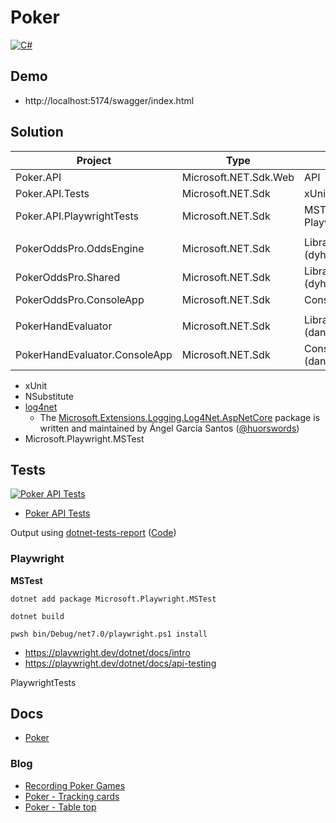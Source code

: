 # Poker

[![C#](https://img.shields.io/badge/c%23-239120.svg?style=for-the-badge&logo=c-sharp&logoColor=white)](https://learn.microsoft.com/en-us/dotnet/csharp/)

<!-- [![Poker API Tests](https://gist.githubusercontent.com/alexhedley/###/raw/poker_api_tests.md_badge.svg "Poker API Tests")](https://gist.github.com/alexhedley/###) -->

## Demo

- http://localhost:5174/swagger/index.html

## Solution

| Project                       | Type                  | Info                 |
| ----------------------------- | --------------------- | -------------------- |
| Poker.API                     | Microsoft.NET.Sdk.Web | API                  |
| Poker.API.Tests               | Microsoft.NET.Sdk     | xUnit                |
| Poker.API.PlaywrightTests     | Microsoft.NET.Sdk     | MSTest / Playwright  |
|                               |                       |                      |
| PokerOddsPro.OddsEngine       | Microsoft.NET.Sdk     | Library (dyh1213)    |
| PokerOddsPro.Shared           | Microsoft.NET.Sdk     | Library (dyh1213)    |
| PokerOddsPro.ConsoleApp       | Microsoft.NET.Sdk     | Console              |
|                               |                       |                      |
| PokerHandEvaluator            | Microsoft.NET.Sdk     | Library (danielpaz6) |
| PokerHandEvaluator.ConsoleApp | Microsoft.NET.Sdk     | Console (danielpaz6) |

- xUnit
- NSubstitute
- [log4net](https://logging.apache.org/log4net/)
  - The [Microsoft.Extensions.Logging.Log4Net.AspNetCore](https://github.com/huorswords/Microsoft.Extensions.Logging.Log4Net.AspNetCore) package is written and maintained by Ángel García Santos ([@huorswords](https://github.com/huorswords/))
- Microsoft.Playwright.MSTest

## Tests

[![Poker API Tests](https://gist.githubusercontent.com/alexhedley/e81db3939d78a6f3bf73f657d803d723/raw/poker_api_tests.md_badge.svg "Poker API Tests")](https://gist.github.com/alexhedley/e81db3939d78a6f3bf73f657d803d723)

- [Poker API Tests](https://gist.github.com/alexhedley/e81db3939d78a6f3bf73f657d803d723)

Output using [dotnet-tests-report](https://github.com/marketplace/actions/dotnet-tests-report) ([Code](https://github.com/zyborg/dotnet-tests-report))

### Playwright

**MSTest**

`dotnet add package Microsoft.Playwright.MSTest`

`dotnet build`

`pwsh bin/Debug/net7.0/playwright.ps1 install`

- https://playwright.dev/dotnet/docs/intro
- https://playwright.dev/dotnet/docs/api-testing

PlaywrightTests

## Docs

- [Poker](../../docs/POKER.md)

### Blog

- [Recording Poker Games](https://alexhedley.com/blog/posts/poker-recording-games)
- [Poker - Tracking cards](https://alexhedley.com/blog/posts/poker-tracking-cards)
- [Poker - Table top](https://alexhedley.com/blog/posts/poker-table-top)
